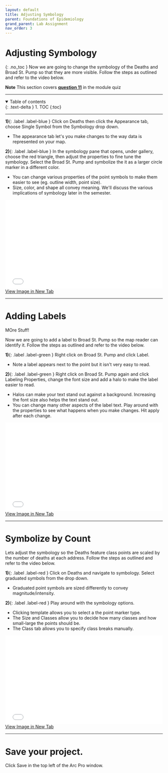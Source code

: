```yaml
---
layout: default
title: Adjusting Symbology
parent: Foundations of Epidemiology
grand_parent: Lab Assignment
nav_order: 3
---
```



# Adjusting Symbology
{: .no_toc }
Now we are going to change the symbology of the Deaths and Broad St. Pump so that they are more visible.  Follow the steps as outlined and refer to the video below.


**Note** This section covers **[question 11](Assessment.md#foundations-of-epidemiology)** in the module quiz

---

<details open markdown="block">
  <summary>
    Table of contents
  </summary>
  {: .text-delta }
1. TOC
{:toc}
</details>

---

**1)**{: .label .label-blue } Click on Deaths then click the Appearance tab, choose Single Symbol from the Symbology drop down.
* The appearance tab let's you make changes to the way data is represented on your map.

**2)**{: .label .label-blue } In the symbology pane that opens, under gallery, choose the red triangle, then adjust the properties to fine tune the symbology.  Select the Broad St. Pump and symbolize the it as a larger circle marker in a different color.
* You can change various properties of the point symbols to make them easier to see (eg. outline width, point size).
* Size, color, and shape all convey meaning.  We'll discuss the various implications of symbology later in the semester.

<div style="overflow: hidden;
  padding-top: 56.25%;
  position: relative">
  <iframe src="content/videos/ChangeSymbology.mp4" title="Processes" scrolling="no" frameborder="0"
    style="border: 0;
   height: 100%;
   left: 0;
   position: absolute;
   top: 0;
   width: 100%;">
   <p>Your browser does not support iframes.</p>
 </iframe>
</div>
<a href="content/videos/ChangeSymbology.mp4" target="_blank">View Image in New Tab</a>

---

# Adding Labels

MOre Stuff!

Now we are going to add a label to Broad St. Pump so the map reader can identify it.  Follow the steps as outlined and refer to the video below.

**1)**{: .label .label-green } Right click on Broad St. Pump and click Label.
* Note a label appears next to the point but it isn't very easy to read.

**2)**{: .label .label-green } Right click on Broad St. Pump again and click Labeling Properties, change the font size and add a halo to make the label easier to read.
* Halos can make your text stand out against a background.  Increasing the font size also helps the text stand out.
* You can change many other aspects of the label text.  Play around with the properties to see what happens when you make changes.  Hit apply after each change.

<div style="overflow: hidden;
  padding-top: 56.25%;
  position: relative">
  <iframe src="content/videos/Labels.mp4" title="Processes" scrolling="no" frameborder="0"
    style="border: 0;
   height: 100%;
   left: 0;
   position: absolute;
   top: 0;
   width: 100%;">
   <p>Your browser does not support iframes.</p>
 </iframe>
</div>
<a href="content/videos/Labels.mp4" target="_blank">View Image in New Tab</a>

---

# Symbolize by Count
Lets adjust the symbology so the Deaths feature class points are scaled by the number of deaths at each address.  Follow the steps as outlined and refer to the video below.

**1)**{: .label .label-red } Click on Deaths and navigate to symbology.  Select graduated symbols from the drop down.
* Graduated point symbols are sized differently to convey magnitude/intensity.

**2)**{: .label .label-red } Play around with the symbology options.
* Clicking template allows you to select a the point marker type.
* The Size and Classes allow you to decide how many classes and how small-large the points should be.
* The Class tab allows you to specify class breaks manually.

<div style="overflow: hidden;
  padding-top: 56.25%;
  position: relative">
  <iframe src="content/videos/Graduated.mp4" title="Processes" scrolling="no" frameborder="0"
    style="border: 0;
   height: 100%;
   left: 0;
   position: absolute;
   top: 0;
   width: 100%;">
   <p>Your browser does not support iframes.</p>
 </iframe>
</div>
<a href="content/videos/Graduated.mp4" target="_blank">View Image in New Tab</a>

---

# Save your project.

Click Save in the top left of the Arc Pro window.
